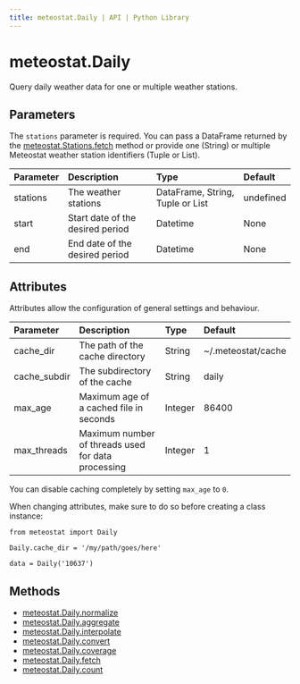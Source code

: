 ```yaml
---
title: meteostat.Daily | API | Python Library
---
```


# meteostat.Daily

Query daily weather data for one or multiple weather stations.

## Parameters

The `stations` parameter is required. You can pass a DataFrame returned by the [meteostat.Stations.fetch](/python/api/stations/fetch) method or provide one (String) or multiple Meteostat weather station identifiers (Tuple or List).

| **Parameter** | **Description**                  | **Type**                         | **Default** |
|:--------------|:---------------------------------|:---------------------------------|:------------|
| stations      | The weather stations             | DataFrame, String, Tuple or List | undefined   |
| start         | Start date of the desired period | Datetime                         | None        |
| end           | End date of the desired period   | Datetime                         | None        |

## Attributes

Attributes allow the configuration of general settings and behaviour.

| **Parameter** | **Description**                                    | **Type** | **Default**        |
|:--------------|:---------------------------------------------------|:---------|:-------------------|
| cache_dir     | The path of the cache directory                    | String   | ~/.meteostat/cache |
| cache_subdir  | The subdirectory of the cache                      | String   | daily              |
| max_age       | Maximum age of a cached file in seconds            | Integer  | 86400              |
| max_threads   | Maximum number of threads used for data processing | Integer  | 1                  |

You can disable caching completely by setting `max_age` to `0`.

When changing attributes, make sure to do so before creating a class instance:

```python{3}
from meteostat import Daily

Daily.cache_dir = '/my/path/goes/here'

data = Daily('10637')
```

## Methods

* [meteostat.Daily.normalize](normalize)
* [meteostat.Daily.aggregate](aggregate)
* [meteostat.Daily.interpolate](interpolate)
* [meteostat.Daily.convert](convert)
* [meteostat.Daily.coverage](coverage)
* [meteostat.Daily.fetch](fetch)
* [meteostat.Daily.count](count)
